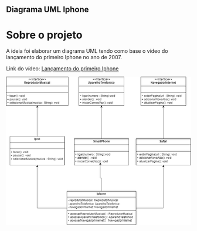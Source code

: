 ## Diagrama UML Iphone

# Sobre o projeto

A ideia foi elaborar um diagrama UML tendo como base o vídeo do lançamento do primeiro Iphone no ano de 2007.

Link do vídeo: [Lançamento do primeiro Iphone](https://www.youtube.com/watch?v=9ou608QQRq8&ab_channel=TuchilaRino)

![UML](https://github.com/ZeMarques96/images-for-projects/blob/main/IphoneUML/UMLIphone.png)
